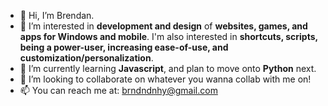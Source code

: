 - 👋 Hi, I’m Brendan.
- 👀 I’m interested in <b>development and design</b> of <b>websites, games, and apps for Windows and mobile</b>. I'm also interested in <b>shortcuts, scripts, being a power-user, increasing ease-of-use, and customization/personalization</b>.
- 🌱 I’m currently learning <b>Javascript</b>, and plan to move onto <b>Python</b> next.
- 💞️ I’m looking to collaborate on whatever you wanna collab with me on!
- 📫 You can reach me at: brndndnhy@gmail.com

<!---
bdanahy/bdanahy is a ✨ special ✨ repository because its `README.md` (this file) appears on your GitHub profile.
You can click the Preview link to take a look at your changes.
--->
